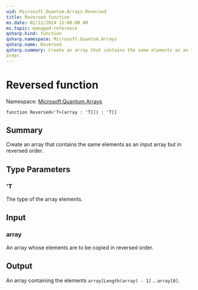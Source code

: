 ```yaml
---
uid: Microsoft.Quantum.Arrays.Reversed
title: Reversed function
ms.date: 02/12/2024 12:00:00 AM
ms.topic: managed-reference
qsharp.kind: function
qsharp.namespace: Microsoft.Quantum.Arrays
qsharp.name: Reversed
qsharp.summary: Create an array that contains the same elements as an input array but in reversed
order.
---
```


# Reversed function

Namespace: [Microsoft.Quantum.Arrays](xref:Microsoft.Quantum.Arrays)

```qsharp
function Reversed<'T>(array : 'T[]) : 'T[]
```

## Summary
Create an array that contains the same elements as an input array but in reversed
order.

## Type Parameters
### 'T
The type of the array elements.

## Input
### array
An array whose elements are to be copied in reversed order.

## Output
An array containing the elements `array[Length(array) - 1]` .. `array[0]`.

